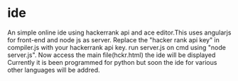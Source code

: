 # ide
An simple online ide using hackerrank api and ace editor.This uses angularjs for front-end and node js as server.
Replace the "hacker rank api key" in compiler.js with your hackerrank api key.
run server.js on cmd using "node server.js".
Now access the main file(hckr.html) the ide will be displayed
Currently it is been programmed for python but soon the ide for various other languages will be addred.
